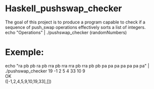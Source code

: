 # Haskell_pushswap_checker <br>

The goal of this project is to produce a program capable to check if a sequence of push_swap operations
effectively sorts a list of integers. <br>
echo "Operations" | ./pushswap_checker (randomNumbers)

# Exemple: <br>

echo "ra pb pb ra pb rra pb rra rra pb rra pb pb pa pa pa pa pa pa pa" | ./pushswap_checker 19 -1 2 5 4 33 10 9 <br>
OK <br>
([-1,2,4,5,9,10,19,33],[]) <br>
